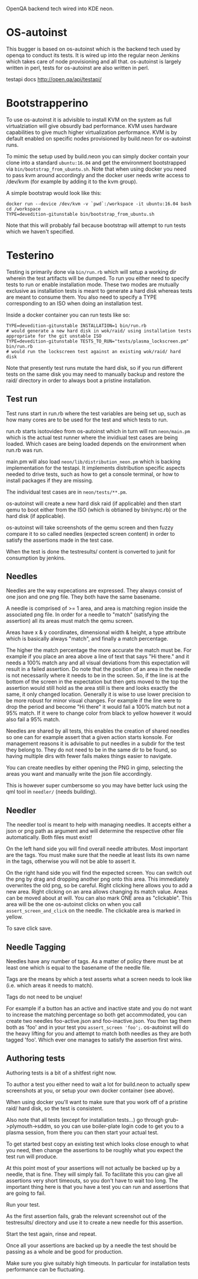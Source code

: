 OpenQA backend tech wired into KDE neon.

# OS-autoinst

This bugger is based on os-autoinst which is the backend tech used by openqa to conduct its tests.
It is wired up into the regular neon Jenkins which takes care of node provisioning and all that.
os-autoinst is largely written in perl, tests for os-autoinst are also written in perl.

testapi docs http://open.qa/api/testapi/

# Bootstrapperino

To use os-autoinst it is advisible to install KVM on the system as full
virtualziation will give obsurdly bad performance. KVM uses hardware
capabilities to give much higher virtualization performance. KVM is by default
enabled on specific nodes provisioned by build.neon for os-autoinst runs.

To mimic the setup used by build.neon you can simply docker contain your clone
into a standard `ubuntu:16.04` and get the environment bootstrapped via
`bin/bootstrap_from_ubuntu.sh`.
Note that when using docker you need to pass kvm around accordingly and the
docker user needs write access to /dev/kvm (for example by adding it to the kvm
group).

A simple bootstrap would look like this:

```
docker run --device /dev/kvm -v `pwd`:/workspace -it ubuntu:16.04 bash
cd /workspace
TYPE=devedition-gitunstable bin/bootstrap_from_ubuntu.sh
```

Note that this will probably fail because bootstrap will attempt to run tests
which we haven't specified.

# Testerino

Testing is primarily done via `bin/run.rb` which will setup a working dir
wherein the test artifacts will be dumped.
To run you either need to specify tests to run or enable installation mode.
These two modes are mutually exclusive as installation tests is meant to generate
a hard disk whereas tests are meant to consume them.
You also need to specify a TYPE corresponding to an ISO when doing an installation test.

Inside a docker container you can run tests like so:

```
TYPE=devedition-gitunstable INSTALLATION=1 bin/run.rb
# would generate a new hard disk in wok/raid/ using installation tests appropriate for the git unstable ISO
TYPE=devedition-gitunstable TESTS_TO_RUN="tests/plasma_lockscreen.pm" bin/run.rb
# would run the lockscreen test against an existing wok/raid/ hard disk
```

Note that presently test runs mutate the hard disk, so if you run different tests
on the same disk you may need to manually backup and restore the raid/ directory
in order to always boot a pristine installation.

## Test run

Test runs start in run.rb where the test variables are being set up, such as
how many cores are to be used for the test and which tests to run.

run.rb starts isotovideo from os-autoinst which in turn will run `neon/main.pm`
which is the actual test runner where the invidiual test cases are being loaded.
Which cases are being loaded depends on the environment when run.rb was run.

main.pm will also load `neon/lib/distribution_neon.pm` which is backing implementation
for the testapi. It implements distribution specific aspects needed to drive tests,
such as how to get a console terminal, or how to install packages if they are missing.

The individual test cases are in `neon/tests/**.pm`.

os-autoinst will create a new hard disk raid (if applicable) and then start qemu
to boot either from the ISO (which is obtianed by bin/sync.rb) or the hard disk
(if applicable).

os-autoinst will take screenshots of the qemu screen and then fuzzy compare
it to so called needles (expected screen content) in order to satisfy
the assertions made in the test case.

When the test is done the testresults/ content is converted to junit for consumption by jenkins.

## Needles

Needles are the way expecations are expressed. They always consist of one json
and one png file. They both have the same basename.

A needle is comprised of >= 1 area, and area is matching region inside the
associated png file. In order for a needle to "match" (satisfying the assertion)
all its areas must match the qemu screen.

Areas have x & y coordinates, dimensional width & height, a type attribute which
is basically always "match", and finally a match percentage.

The higher the match percentage the more accurate the match must be. For example
if you place an area above a line of text that says "Hi there." and it needs a
100% match any and all visual deviations from this expectation will result in a
failed assertion. Do note that the position of an area in the needle is not
necessarily where it needs to be in the screen. So, if the line is at the bottom
of the screen in the expectation but then gets moved to the top the assertion
would still hold as the area still is there and looks exactly the same, it
only changed location. Generally it is wise to use lower precision to
be more robust for minor visual changes. For example if the line were to drop
the period and become "Hi there" it would fail a 100% match but not a 95% match.
If it were to change color from black to yellow however it would also fail a 95%
match.

Needles are shared by all tests, this enables the creation of shared needles so
one can for example assert that a given action starts konsole. For management
reasons it is advisable to put needles in a subdir for the test they belong to.
They do not need to be in the same dir to be found, so having multiple dirs with
fewer fails makes things easier to navigate.

You can create needles by either opening the PNG in gimp, selecting the areas
you want and manually write the json file accordingly.

This is however super cumbersome so you may have better luck using the qml tool
in `needler/` (needs building).

## Needler

The needler tool is meant to help with managing needles. It accepts either a
json or png path as argument and will determine the respective other file
automatically. Both files must exist!

On the left hand side you will find overall needle attributes. Most important
are the tags. You must make sure that the needle at least lists
its own name in the tags, otherwise you will not be able to assert it.

On the right hand side you will find the expected screen. You can switch out the
png by drag and dropping another png onto this area. This immediately overwrites
the old png, so be careful. Right clicking here allows you to add a new area.
Right clicking on an area allows changing its match value. Areas can be moved
about at will. You can also mark ONE area as "clickable". This area will be the one
os-autoinst clicks on when you call `assert_screen_and_click` on the needle.
The clickable area is marked in yellow.

To save click save.

## Needle Tagging

Needles have any number of tags. As a matter of policy there must be at least
one which is equal to the basename of the needle file.

Tags are the means by which a test asserts what a screen needs to look like
(i.e. which areas it needs to match).

Tags do not need to be unqiue!

For example if a button has an active and inactive state and you do not want to
increase the matching percentage so both get accommodated, you can create two
needles foo-active.json and foo-inactive.json. You then tag them both as 'foo'
and in your test you `assert_screen 'foo';`. os-autoinst will do the heavy
lifting for you and attempt to match both needles as they are both tagged 'foo'.
Which ever one manages to satisfy the assertion first wins.

## Authoring tests

Authoring tests is a bit of a shitfest right now.

To author a test you either need to wait a lot for build.neon to actually spew
screenshots at you, or setup your own docker container (see above).

When using docker you'll want to make sure that you work off of a pristine raid/
hard disk, so the test is consistent.

Also note that all tests (except for installation tests...) go through
grub->plymouth->sddm, so you can use boiler-plate login code to get you to a
plasma session, from there you can then start your actual test.

To get started best copy an existing test which looks close enough to what you
need, then change the assertions to be roughly what you expect the test run will
produce.

At this point most of your assertions will not actually be backed up by a needle,
that is fine. They will simply fail. To facilitate this you can give all assertions
very short timeouts, so you don't have to wait too long.
The important thing here is that you have a test you can run and assertions that
are going to fail.

Run your test.

As the first assertion fails, grab the relevant screenshot out of the
testresults/ directory and use it to create a new needle for this assertion.

Start the test again, rinse and repeat.

Once all your assertions are backed up by a needle the test should be passing
as a whole and be good for production.

Make sure you give suitably high timeouts. In particular for installation tests
performance can be fluctuating.
